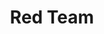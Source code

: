 ---
layout: posts_by_category
categories: Red Team
title: Red Team
permalink: /category/Red Team
---